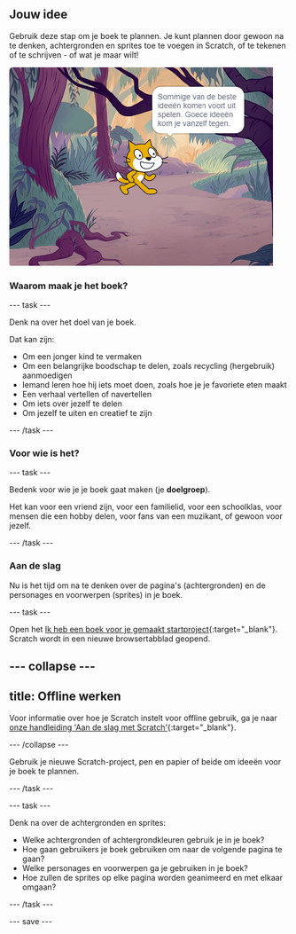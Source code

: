 ## Jouw idee

Gebruik deze stap om je boek te plannen. Je kunt plannen door gewoon na te denken, achtergronden en sprites toe te voegen in Scratch, of te tekenen of te schrijven - of wat je maar wilt!

![Het podium toont een sprite die denkt, "Enkele van de beste ideeën komen voort uit spelen. Goede ideeën kom je vanzelf tegen."](images/best-ideas.png)

### Waarom maak je het boek?

--- task ---

Denk na over het doel van je boek.

Dat kan zijn:
- Om een jonger kind te vermaken
- Om een belangrijke boodschap te delen, zoals recycling (hergebruik) aanmoedigen
- Iemand leren hoe hij iets moet doen, zoals hoe je je favoriete eten maakt
- Een verhaal vertellen of navertellen
- Om iets over jezelf te delen
- Om jezelf te uiten en creatief te zijn

--- /task ---

### Voor wie is het?

--- task ---

Bedenk voor wie je je boek gaat maken (je **doelgroep**).

Het kan voor een vriend zijn, voor een familielid, voor een schoolklas, voor mensen die een hobby delen, voor fans van een muzikant, of gewoon voor jezelf.

--- /task ---

### Aan de slag

Nu is het tijd om na te denken over de pagina's (achtergronden) en de personages en voorwerpen (sprites) in je boek.

--- task ---

Open het [Ik heb een boek voor je gemaakt startproject](https://scratch.mit.edu/projects/582223042/editor){:target="_blank"}. Scratch wordt in een nieuwe browsertabblad geopend.

--- collapse ---
---
title: Offline werken
---

Voor informatie over hoe je Scratch instelt voor offline gebruik, ga je naar [onze handleiding 'Aan de slag met Scratch'](https://projects.raspberrypi.org/nl-NL/projects/getting-started-scratch){:target="_blank"}.

--- /collapse ---

Gebruik je nieuwe Scratch-project, pen en papier of beide om ideeën voor je boek te plannen.

--- /task ---

--- task ---

Denk na over de achtergronden en sprites:
- Welke achtergronden of achtergrondkleuren gebruik je in je boek?
- Hoe gaan gebruikers je boek gebruiken om naar de volgende pagina te gaan?
- Welke personages en voorwerpen ga je gebruiken in je boek?
- Hoe zullen de sprites op elke pagina worden geanimeerd en met elkaar omgaan?

--- /task ---

--- save ---

